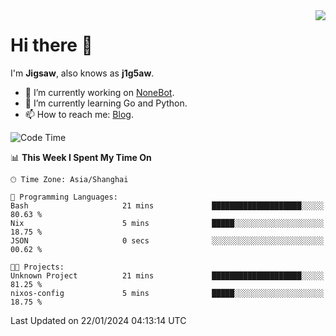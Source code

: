 <a href="#">
  <img align="right" src="https://github-readme-stats.vercel.app/api?username=j1g5awi&count_private=true&show_icons=true&title_color=80070B&text_color=B3B3B3&bg_color=212121&icon_color=80070B" />
</a>

# Hi there 👋

I'm **Jigsaw**, also knows as **j1g5aw**.

- 🔭 I’m currently working on [NoneBot](https://github.com/nonebot).
- 🌱 I’m currently learning Go and Python.
- 📫 How to reach me: [Blog](https://blog.maddestroyer.xyz/).

<!--START_SECTION:waka-->
![Code Time](http://img.shields.io/badge/Code%20Time-1%2C350%20hrs%2045%20mins-blue)

📊 **This Week I Spent My Time On** 

```text
🕑︎ Time Zone: Asia/Shanghai

💬 Programming Languages: 
Bash                     21 mins             ████████████████████░░░░░   80.63 % 
Nix                      5 mins              █████░░░░░░░░░░░░░░░░░░░░   18.75 % 
JSON                     0 secs              ░░░░░░░░░░░░░░░░░░░░░░░░░   00.62 % 

🐱‍💻 Projects: 
Unknown Project          21 mins             ████████████████████░░░░░   81.25 % 
nixos-config             5 mins              █████░░░░░░░░░░░░░░░░░░░░   18.75 % 
```


 Last Updated on 22/01/2024 04:13:14 UTC
<!--END_SECTION:waka-->
